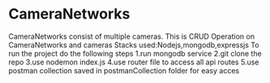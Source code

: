 # CameraNetworks
CameraNetworks consist of multiple cameras. This is CRUD  Operation on CameraNetworks and cameras
Stacks used:Nodejs,mongodb,expressjs
To run the project do the following steps
1.run mongodb service
2.git clone the repo
3.use nodemon index.js
4.use router file to access all api routes
5.use postman collection saved in postmanCollection folder for easy acces
